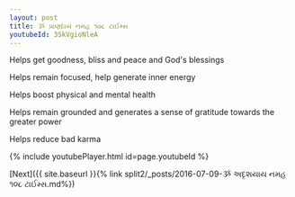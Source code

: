 ```yaml
---
layout: post
title: ૐ પ્રાણદાય નમહ ૧૦૮ ટાઈમ્સ
youtubeId: 3SkVgioNleA
---
```

 
 
Helps get goodness, bliss and peace and God's blessings
 
Helps remain focused, help generate inner energy 
 
Helps boost physical and mental health 
 
Helps remain grounded and generates a sense of gratitude towards the greater power 
 
Helps reduce bad karma
 
 
 
 


{% include youtubePlayer.html id=page.youtubeId %}
 
[Next]({{ site.baseurl }}{% link  split2/_posts/2016-07-09-ૐ અદૃશયાય નમહ ૧૦૮ ટાઈમ્સ.md%})
 
